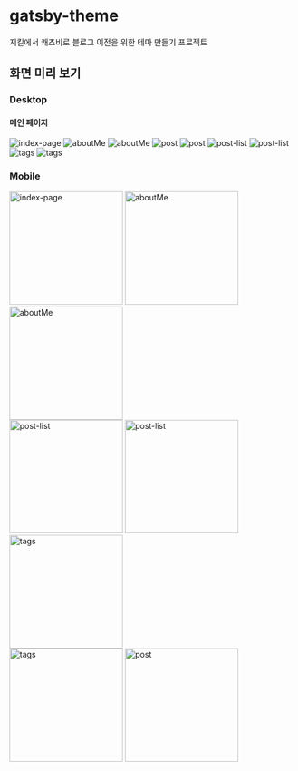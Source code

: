 # gatsby-theme

지킬에서 캐츠비로 블로그 이전을 위한 테마 만들기 프로젝트

## 화면 미리 보기

### Desktop

#### 메인 페이지

<img src="./assets/preview/desktop/gatsby-sseon-starter-index.png" alt="index-page" />

<img src="./assets/preview/desktop/gatsby-sseon-starter-aboutMe.png" alt="aboutMe" />

<img src="./assets/preview/desktop/gatsby-sseon-starter-aboutMe.png" alt="aboutMe" />

<img src="./assets/preview/desktop/gatsby-sseon-starter-post-1.png" alt="post" />

<img src="./assets/preview/desktop/gatsby-sseon-starter-post-2.png" alt="post" />

<img src="./assets/preview/desktop/gatsby-sseon-starter-post-list-1.png" alt="post-list" />

<img src="./assets/preview/desktop/gatsby-sseon-starter-post-list-2.png" alt="post-list" />

<img src="./assets/preview/desktop/gatsby-sseon-starter-tags-1.png" alt="tags" />

<img src="./assets/preview/desktop/gatsby-sseon-starter-tags-2.png" alt="tags" />

### Mobile

<div>
    <img src="./assets/preview/mobile/gatsby-sseon-starter-m-index.png" alt="index-page" width="200px" display=""/>
    <img src="./assets/preview/mobile/gatsby-sseon-starter-m-aboutMe.png" alt="aboutMe" width="200px"/>
    <img src="./assets/preview/mobile/gatsby-sseon-starter-m-aboutMe.png" alt="aboutMe" width="200px"/>
</div>

<div>
    <img src="./assets/preview/mobile/gatsby-sseon-starter-m-post-list-1.png" alt="post-list" width="200px"/>
    <img src="./assets/preview/mobile/gatsby-sseon-starter-m-post-list-2.png" alt="post-list" width="200px"/>
    <img src="./assets/preview/mobile/gatsby-sseon-starter-m-tags-1.png" alt="tags" width="200px"/>
</div>

<div>
    <img src="./assets/preview/mobile/gatsby-sseon-starter-m-tags-2.png" alt="tags" width="200px"/>
    <img src="./assets/preview/mobile/gatsby-sseon-starter-m-post-1.png" alt="post" width="200px"/>
</div>